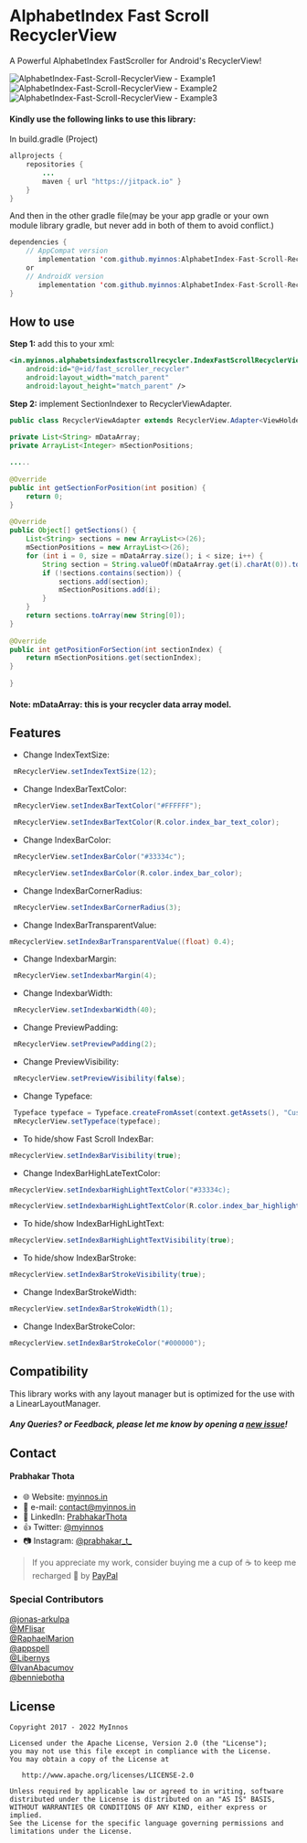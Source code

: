 # AlphabetIndex Fast Scroll RecyclerView
A Powerful AlphabetIndex FastScroller for Android's RecyclerView!

 ![AlphabetIndex-Fast-Scroll-RecyclerView - Example1](https://raw.githubusercontent.com/myinnos/AlphabetIndex-Fast-Scroll-RecyclerView/0d6c4f2f0b9f3b573a4f2abf2c87b62237081286/images-gif/AlphabetIndex-Fast-Scroll-RecyclerView_1.gif)
 `` `` `` `` `` `` `` ``
  ![AlphabetIndex-Fast-Scroll-RecyclerView - Example2](https://raw.githubusercontent.com/myinnos/AlphabetIndex-Fast-Scroll-RecyclerView/0d6c4f2f0b9f3b573a4f2abf2c87b62237081286/images-gif/AlphabetIndex-Fast-Scroll-RecyclerView_2.gif)
  `` `` `` `` `` `` `` ``
  ![AlphabetIndex-Fast-Scroll-RecyclerView - Example3](https://raw.githubusercontent.com/myinnos/AlphabetIndex-Fast-Scroll-RecyclerView/master/images-gif/AlphabetIndex-Fast-Scroll-RecyclerView_3.gif)
  
#### Kindly use the following links to use this library:

In build.gradle (Project)
```java
allprojects {
    repositories {
        ...
        maven { url "https://jitpack.io" }
    }
}
```
And then in the other gradle file(may be your app gradle or your own module library gradle, but never add in both of them to avoid conflict.)
```java
dependencies {
    // AppCompat version
       implementation 'com.github.myinnos:AlphabetIndex-Fast-Scroll-RecyclerView:1.0.92'
	or
    // AndroidX version
       implementation 'com.github.myinnos:AlphabetIndex-Fast-Scroll-RecyclerView:1.0.95'
}
```          
How to use
-----
**Step 1:** add this to your xml:
```xml
<in.myinnos.alphabetsindexfastscrollrecycler.IndexFastScrollRecyclerView
    android:id="@+id/fast_scroller_recycler"
    android:layout_width="match_parent"
    android:layout_height="match_parent" />
```
**Step 2:** implement SectionIndexer to RecyclerViewAdapter.
```java
public class RecyclerViewAdapter extends RecyclerView.Adapter<ViewHolder> implements SectionIndexer {

private List<String> mDataArray;
private ArrayList<Integer> mSectionPositions;
    
.....
    
@Override
public int getSectionForPosition(int position) {
    return 0;
}
 
@Override
public Object[] getSections() {
    List<String> sections = new ArrayList<>(26);
    mSectionPositions = new ArrayList<>(26);
    for (int i = 0, size = mDataArray.size(); i < size; i++) {
        String section = String.valueOf(mDataArray.get(i).charAt(0)).toUpperCase();
        if (!sections.contains(section)) {
            sections.add(section);
            mSectionPositions.add(i);
        }
    }
    return sections.toArray(new String[0]);
}
 
@Override
public int getPositionForSection(int sectionIndex) {
    return mSectionPositions.get(sectionIndex);
}
    
}
```
#### Note: mDataArray: this is your recycler data array model.

Features
-----
- Change IndexTextSize:
```java
 mRecyclerView.setIndexTextSize(12);
```
- Change IndexBarTextColor:
```java
 mRecyclerView.setIndexBarTextColor("#FFFFFF");

 mRecyclerView.setIndexBarTextColor(R.color.index_bar_text_color);
```
- Change IndexBarColor:
```java
 mRecyclerView.setIndexBarColor("#33334c");

 mRecyclerView.setIndexBarColor(R.color.index_bar_color);
```
- Change IndexBarCornerRadius:
```java
 mRecyclerView.setIndexBarCornerRadius(3);
```
- Change IndexBarTransparentValue:
```java
mRecyclerView.setIndexBarTransparentValue((float) 0.4);
```
- Change IndexbarMargin:
```java
 mRecyclerView.setIndexbarMargin(4);
```
- Change IndexbarWidth:
```java
 mRecyclerView.setIndexbarWidth(40);
```
- Change PreviewPadding:
```java
 mRecyclerView.setPreviewPadding(2);
```
- Change PreviewVisibility:
```java
 mRecyclerView.setPreviewVisibility(false);
```
- Change Typeface:
```java
 Typeface typeface = Typeface.createFromAsset(context.getAssets(), "Custom-Font.ttf");
 mRecyclerView.setTypeface(typeface);
```
- To hide/show Fast Scroll IndexBar:
```java
mRecyclerView.setIndexBarVisibility(true);
```
- Change IndexBarHighLateTextColor:
```java
mRecyclerView.setIndexbarHighLightTextColor("#33334c);

mRecyclerView.setIndexbarHighLightTextColor(R.color.index_bar_highlight_text_color);
```
- To hide/show IndexBarHighLightText:
```java
mRecyclerView.setIndexBarHighLightTextVisibility(true);
```
- To hide/show IndexBarStroke:
```java
mRecyclerView.setIndexBarStrokeVisibility(true);
```
- Change IndexBarStrokeWidth:
```java
mRecyclerView.setIndexBarStrokeWidth(1);
```
- Change IndexBarStrokeColor:
```java
mRecyclerView.setIndexBarStrokeColor("#000000");
```

Compatibility
-----
This library works with any layout manager but is optimized for the use with a LinearLayoutManager.

##### Any Queries? or Feedback, please let me know by opening a [new issue](https://github.com/myinnos/AlphabetIndex-Fast-Scroll-RecyclerView/issues/new)!

## Contact
#### Prabhakar Thota
* :globe_with_meridians: Website: [myinnos.in](http://www.myinnos.in "Prabhakar Thota")
* :email: e-mail: contact@myinnos.in
* :mag_right: LinkedIn: [PrabhakarThota](https://www.linkedin.com/in/prabhakarthota "Prabhakar Thota on LinkedIn")
* :thumbsup: Twitter: [@myinnos](https://twitter.com/myinnos "Prabhakar Thota on twitter")   
* :camera: Instagram: [@prabhakar_t_](https://www.instagram.com/prabhakar_t_/ "Prabhakar Thota on Instagram")   

> If you appreciate my work, consider buying me a cup of :coffee: to keep me recharged :metal: by [PayPal](https://www.paypal.me/fansfolio)

### Special Contributors
[@jonas-arkulpa](https://github.com/jonas-arkulpa "jonas-arkulpa")   
[@MFlisar](https://github.com/MFlisar "MFlisar")   
[@RaphaelMarion](https://github.com/RaphaelMarion "RaphaelMarion")   
[@appspell](https://github.com/appspell "appspell")   
[@Libernys](https://github.com/Libernys "Libernys")   
[@IvanAbacumov](https://github.com/IvanAbacumov "IvanAbacumov")   
[@benniebotha](https://github.com/benniebotha "benniebotha")   

License
-------

    Copyright 2017 - 2022 MyInnos

    Licensed under the Apache License, Version 2.0 (the "License");
    you may not use this file except in compliance with the License.
    You may obtain a copy of the License at

       http://www.apache.org/licenses/LICENSE-2.0

    Unless required by applicable law or agreed to in writing, software
    distributed under the License is distributed on an "AS IS" BASIS,
    WITHOUT WARRANTIES OR CONDITIONS OF ANY KIND, either express or implied.
    See the License for the specific language governing permissions and
    limitations under the License.
